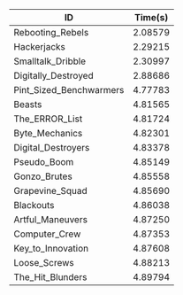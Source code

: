 |ID|Time(s)|
|-|-|
|Rebooting_Rebels|2.08579|
|Hackerjacks|2.29215|
|Smalltalk_Dribble|2.30997|
|Digitally_Destroyed|2.88686|
|Pint_Sized_Benchwarmers|4.77783|
|Beasts|4.81565|
|The_ERROR_List|4.81724|
|Byte_Mechanics|4.82301|
|Digital_Destroyers|4.83378|
|Pseudo_Boom|4.85149|
|Gonzo_Brutes|4.85558|
|Grapevine_Squad|4.85690|
|Blackouts|4.86038|
|Artful_Maneuvers|4.87250|
|Computer_Crew|4.87353|
|Key_to_Innovation|4.87608|
|Loose_Screws|4.88213|
|The_Hit_Blunders|4.89794|
